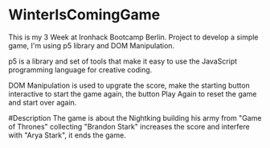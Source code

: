 # WinterIsComingGame
This is my 3 Week at Ironhack Bootcamp Berlin.
Project to develop a simple game, I'm using p5 library and DOM Manipulation.

p5 is a library and set of tools that make it easy to use the JavaScript programming language for creative coding.

DOM Manipulation is used to upgrate the score, make the starting button interactive to start the game again, the button Play Again to reset the game and start over again.

#Description 
The game is about the Nightking building his army from "Game of Thrones" collecting "Brandon Stark" increases the score and interfere with "Arya Stark", it ends the game.

